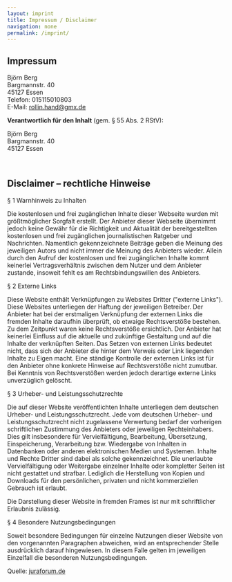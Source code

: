 ```yaml
---
layout: imprint
title: Impressum / Disclaimer
navigation: none
permalink: /imprint/
---
```

## Impressum
Björn Berg  
Bargmannstr. 40  
45127 Essen  
Telefon: 015115010803  
E-Mail: <a href="mailto:rollin.hand@gmx.de">rollin.hand@gmx.de</a>


**Verantwortlich für den Inhalt** (gem. § 55 Abs. 2 RStV):

Björn Berg  
Bargmannstr. 40  
45127 Essen  
  
<br />
  
## Disclaimer – rechtliche Hinweise

§ 1 Warnhinweis zu Inhalten

Die kostenlosen und frei zugänglichen Inhalte dieser Webseite wurden mit größtmöglicher 
Sorgfalt erstellt. Der Anbieter dieser Webseite übernimmt jedoch keine Gewähr für 
die Richtigkeit und Aktualität der bereitgestellten kostenlosen und frei zugänglichen 
journalistischen Ratgeber und Nachrichten. Namentlich gekennzeichnete Beiträge geben die 
Meinung des jeweiligen Autors und nicht immer die Meinung des Anbieters wieder. Allein 
durch den Aufruf der kostenlosen und frei zugänglichen Inhalte kommt keinerlei 
Vertragsverhältnis zwischen dem Nutzer und dem Anbieter zustande, insoweit fehlt es am 
Rechtsbindungswillen des Anbieters.


§ 2 Externe Links

Diese Website enthält Verknüpfungen zu Websites Dritter ("externe Links"). 
Diese Websites unterliegen der Haftung der jeweiligen Betreiber. Der Anbieter hat bei der 
erstmaligen Verknüpfung der externen Links die fremden Inhalte daraufhin überprüft, ob 
etwaige Rechtsverstöße bestehen. Zu dem Zeitpunkt waren keine Rechtsverstöße ersichtlich. 
Der Anbieter hat keinerlei Einfluss auf die aktuelle und zukünftige Gestaltung und auf die 
Inhalte der verknüpften Seiten. Das Setzen von externen Links bedeutet nicht, dass sich 
der Anbieter die hinter dem Verweis oder Link liegenden Inhalte zu Eigen macht. Eine 
ständige Kontrolle der externen Links ist für den Anbieter ohne konkrete Hinweise auf 
Rechtsverstöße nicht zumutbar. Bei Kenntnis von Rechtsverstößen werden jedoch derartige 
externe Links unverzüglich gelöscht.


§ 3 Urheber- und Leistungsschutzrechte

Die auf dieser Website veröffentlichten Inhalte unterliegen dem deutschen Urheber- und 
Leistungsschutzrecht. Jede vom deutschen Urheber- und Leistungsschutzrecht nicht 
zugelassene Verwertung bedarf der vorherigen schriftlichen Zustimmung des Anbieters 
oder jeweiligen Rechteinhabers. Dies gilt insbesondere für Vervielfältigung, Bearbeitung, 
Übersetzung, Einspeicherung, Verarbeitung bzw. Wiedergabe von Inhalten in Datenbanken 
oder anderen elektronischen Medien und Systemen. Inhalte und Rechte Dritter sind dabei 
als solche gekennzeichnet. Die unerlaubte Vervielfältigung oder Weitergabe einzelner 
Inhalte oder kompletter Seiten ist nicht gestattet und strafbar. Lediglich die 
Herstellung von Kopien und Downloads für den persönlichen, privaten und nicht 
kommerziellen Gebrauch ist erlaubt.

Die Darstellung dieser Website in fremden Frames ist nur mit schriftlicher Erlaubnis zulässig.


§ 4 Besondere Nutzungsbedingungen

Soweit besondere Bedingungen für einzelne Nutzungen dieser Website von den vorgenannten 
Paragraphen abweichen, wird an entsprechender Stelle ausdrücklich darauf hingewiesen. 
In diesem Falle gelten im jeweiligen Einzelfall die besonderen Nutzungsbedingungen.

Quelle: <a href="http://www.juraforum.de/impressum-generator/">juraforum.de</a>